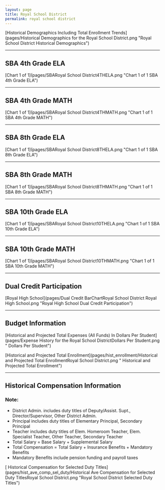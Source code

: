 ```yaml
---
layout: page
title: Royal School District
permalink: royal school district
---
```



[Historical Demographics Including Total Enrollment Trends](pages/Historical Demographics for the Royal School District.png "Royal School District Historical Demographics")

___

## SBA 4th Grade ELA

[Chart 1 of 1](pages/SBARoyal School District4THELA.png "Chart 1 of 1 SBA 4th Grade ELA")


___

## SBA 4th Grade MATH

[Chart 1 of 1](pages/SBARoyal School District4THMATH.png "Chart 1 of 1 SBA 4th Grade MATH")


___

## SBA 8th Grade ELA

[Chart 1 of 1](pages/SBARoyal School District8THELA.png "Chart 1 of 1 SBA 8th Grade ELA")


___

## SBA 8th Grade MATH

[Chart 1 of 1](pages/SBARoyal School District8THMATH.png "Chart 1 of 1 SBA 8th Grade MATH")


___

## SBA 10th Grade ELA

[Chart 1 of 1](pages/SBARoyal School District10THELA.png "Chart 1 of 1 SBA 10th Grade ELA")


___

## SBA 10th Grade MATH

[Chart 1 of 1](pages/SBARoyal School District10THMATH.png "Chart 1 of 1 SBA 10th Grade MATH")


___

## Dual Credit Participation

[Royal High School](pages/Dual Credit BarChartRoyal School District Royal High School.png "Royal High School Dual Credit Participation")


___

## Budget Information

[Historical and Projected Total Expenses (All Funds) In Dollars Per Student](pages/Expense History for the Royal School DistrictDollars Per Student.png " Dollars Per Student")

[Historical and Projected Total Enrollment](pages/hist_enrollment/Historical and Projected Total EnrollmentRoyal School District.png " Historical and Projected Total Enrollment")


___

## Historical Compensation Information
### Note:
- District Admin. includes duty titles of Deputy/Assist. Supt., Director/Supervisor, Other District Admin.
- Principal includes duty titles of Elementary Principal, Secondary Principal
- Teacher includes duty titles of Elem. Homeroom Teacher, Elem. Specialist Teacher, Other Teacher, Secondary Teacher
- Total Salary = Base Salary + Supplemental Salary
- Total Compensation = Total Salary + Insurance Benefits + Mandatory Benefits
- Mandatory Benefits include pension funding and payroll taxes

[ Historical Compensation for Selected Duty Titles](pages/hist_ave_comp_sel_duty/Historical Ave Compensation for Selected Duty TitlesRoyal School District.png "Royal School District Selected Duty Titles")

